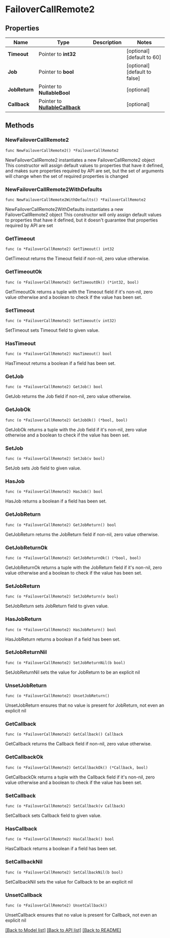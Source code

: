# FailoverCallRemote2

## Properties

Name | Type | Description | Notes
------------ | ------------- | ------------- | -------------
**Timeout** | Pointer to **int32** |  | [optional] [default to 60]
**Job** | Pointer to **bool** |  | [optional] [default to false]
**JobReturn** | Pointer to **NullableBool** |  | [optional] 
**Callback** | Pointer to [**NullableCallback**](Callback.md) |  | [optional] 

## Methods

### NewFailoverCallRemote2

`func NewFailoverCallRemote2() *FailoverCallRemote2`

NewFailoverCallRemote2 instantiates a new FailoverCallRemote2 object
This constructor will assign default values to properties that have it defined,
and makes sure properties required by API are set, but the set of arguments
will change when the set of required properties is changed

### NewFailoverCallRemote2WithDefaults

`func NewFailoverCallRemote2WithDefaults() *FailoverCallRemote2`

NewFailoverCallRemote2WithDefaults instantiates a new FailoverCallRemote2 object
This constructor will only assign default values to properties that have it defined,
but it doesn't guarantee that properties required by API are set

### GetTimeout

`func (o *FailoverCallRemote2) GetTimeout() int32`

GetTimeout returns the Timeout field if non-nil, zero value otherwise.

### GetTimeoutOk

`func (o *FailoverCallRemote2) GetTimeoutOk() (*int32, bool)`

GetTimeoutOk returns a tuple with the Timeout field if it's non-nil, zero value otherwise
and a boolean to check if the value has been set.

### SetTimeout

`func (o *FailoverCallRemote2) SetTimeout(v int32)`

SetTimeout sets Timeout field to given value.

### HasTimeout

`func (o *FailoverCallRemote2) HasTimeout() bool`

HasTimeout returns a boolean if a field has been set.

### GetJob

`func (o *FailoverCallRemote2) GetJob() bool`

GetJob returns the Job field if non-nil, zero value otherwise.

### GetJobOk

`func (o *FailoverCallRemote2) GetJobOk() (*bool, bool)`

GetJobOk returns a tuple with the Job field if it's non-nil, zero value otherwise
and a boolean to check if the value has been set.

### SetJob

`func (o *FailoverCallRemote2) SetJob(v bool)`

SetJob sets Job field to given value.

### HasJob

`func (o *FailoverCallRemote2) HasJob() bool`

HasJob returns a boolean if a field has been set.

### GetJobReturn

`func (o *FailoverCallRemote2) GetJobReturn() bool`

GetJobReturn returns the JobReturn field if non-nil, zero value otherwise.

### GetJobReturnOk

`func (o *FailoverCallRemote2) GetJobReturnOk() (*bool, bool)`

GetJobReturnOk returns a tuple with the JobReturn field if it's non-nil, zero value otherwise
and a boolean to check if the value has been set.

### SetJobReturn

`func (o *FailoverCallRemote2) SetJobReturn(v bool)`

SetJobReturn sets JobReturn field to given value.

### HasJobReturn

`func (o *FailoverCallRemote2) HasJobReturn() bool`

HasJobReturn returns a boolean if a field has been set.

### SetJobReturnNil

`func (o *FailoverCallRemote2) SetJobReturnNil(b bool)`

 SetJobReturnNil sets the value for JobReturn to be an explicit nil

### UnsetJobReturn
`func (o *FailoverCallRemote2) UnsetJobReturn()`

UnsetJobReturn ensures that no value is present for JobReturn, not even an explicit nil
### GetCallback

`func (o *FailoverCallRemote2) GetCallback() Callback`

GetCallback returns the Callback field if non-nil, zero value otherwise.

### GetCallbackOk

`func (o *FailoverCallRemote2) GetCallbackOk() (*Callback, bool)`

GetCallbackOk returns a tuple with the Callback field if it's non-nil, zero value otherwise
and a boolean to check if the value has been set.

### SetCallback

`func (o *FailoverCallRemote2) SetCallback(v Callback)`

SetCallback sets Callback field to given value.

### HasCallback

`func (o *FailoverCallRemote2) HasCallback() bool`

HasCallback returns a boolean if a field has been set.

### SetCallbackNil

`func (o *FailoverCallRemote2) SetCallbackNil(b bool)`

 SetCallbackNil sets the value for Callback to be an explicit nil

### UnsetCallback
`func (o *FailoverCallRemote2) UnsetCallback()`

UnsetCallback ensures that no value is present for Callback, not even an explicit nil

[[Back to Model list]](../README.md#documentation-for-models) [[Back to API list]](../README.md#documentation-for-api-endpoints) [[Back to README]](../README.md)


